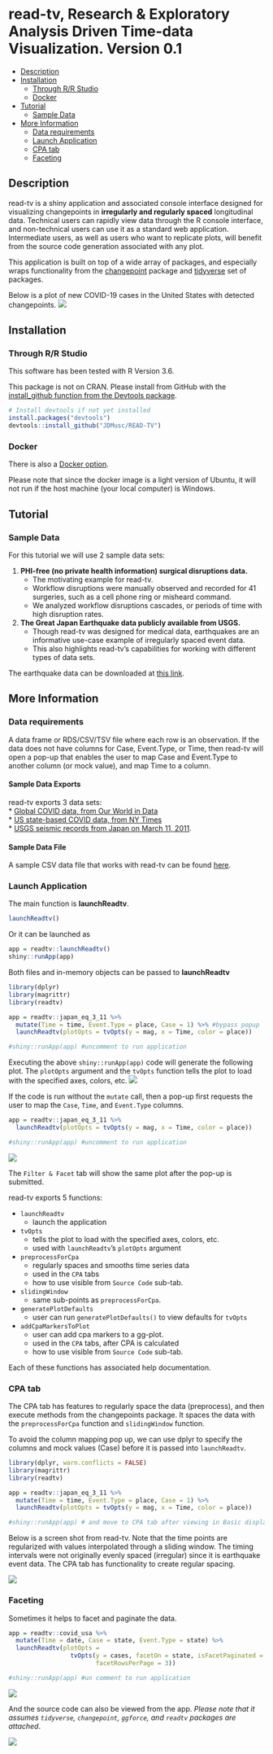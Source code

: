 read-tv, Research & Exploratory Analysis Driven Time-data Visualization.
Version 0.1
================

  - [Description](#description)
  - [Installation](#installation)
      - [Through R/R Studio](#through-rr-studio)
      - [Docker](#docker)
  - [Tutorial](#tutorial)
      - [Sample Data](#sample-data)
  - [More Information](#more-information)
      - [Data requirements](#data-requirements)
      - [Launch Application](#launch-application)
      - [CPA tab](#cpa-tab)
      - [Faceting](#faceting)

## Description

read-tv is a shiny application and associated console interface designed
for visualizing changepoints in **irregularly and regularly spaced**
longitudinal data. Technical users can rapidly view data through the R
console interface, and non-technical users can use it as a standard web
application. Intermediate users, as well as users who want to replicate
plots, will benefit from the source code generation associated with any
plot.

This application is built on top of a wide array of packages, and
especially wraps functionality from the
[changepoint](https://cran.r-project.org/web/packages/changepoint/index.html)
package and [tidyverse](https://github.com/tidyverse) set of packages.

Below is a plot of new COVID-19 cases in the United States with detected
changepoints. <img src="tools/readme/covid_global_us.png">

## Installation

### Through R/R Studio

This software has been tested with R Version 3.6.

This package is not on CRAN. Please install from GitHub with the
[install\_github function from the Devtools
package](https://www.rdocumentation.org/packages/devtools/versions/2.3.2).

``` r
# Install devtools if not yet installed
install.packages("devtools")
devtools::install_github("JDMusc/READ-TV")
```

### Docker

There is also a [Docker
option](https://github.com/JDMusc/read-tv-docker.git).

Please note that since the docker image is a light version of Ubuntu, it
will not run if the host machine (your local computer) is Windows.

## Tutorial

### Sample Data

For this tutorial we will use 2 sample data sets:

1.  **PHI-free (no private health information) surgical disruptions
    data.**
      - The motivating example for read-tv.
      - Workflow disruptions were manually observed and recorded for 41
        surgeries, such as a cell phone ring or misheard command.  
      - We analyzed workflow disruptions cascades, or periods of time
        with high disruption rates.  
2.  **The Great Japan Earthquake data publicly available from USGS.**
      - Though read-tv was designed for medical data, earthquakes are an
        informative use-case example of irregularly spaced event data.  
      - This also highlights read-tv’s capabilities for working with
        different types of data sets.

The earthquake data can be downloaded at [this
link](https://earthquake.usgs.gov/fdsnws/event/1/query.csv?starttime=2011-03-10%2000:00:00&endtime=2011-03-12%2023:59:59&maxlatitude=45.919&minlatitude=26.861&maxlongitude=149.414&minlongitude=129.023&minmagnitude=2.5&orderby=time).

## More Information

### Data requirements

A data frame or RDS/CSV/TSV file where each row is an observation. If
the data does not have columns for Case, Event.Type, or Time, then
read-tv will open a pop-up that enables the user to map Case and
Event.Type to another column (or mock value), and map Time to a column.

#### Sample Data Exports

read-tv exports 3 data sets:  
\* [Global COVID data, from Our World in
Data](https://ourworldindata.org/coronavirus-source-data)  
\* [US state-based COVID data, from NY
Times](https://raw.githubusercontent.com/nytimes/covid-19-data/master/us-states.csv)  
\* [USGS seismic records from Japan on
March 11, 2011](https://earthquake.usgs.gov/earthquakes/map).

#### Sample Data File

A sample CSV data file that works with read-tv can be found
[here](https://github.com/JDMusc/surgery-analysis/blob/master/data/events_phi_free.csv).

### Launch Application

The main function is **launchReadtv**.

``` r
launchReadtv()
```

Or it can be launched as

``` r
app = readtv::launchReadtv()
shiny::runApp(app)
```

Both files and in-memory objects can be passed to **launchReadtv**

``` r
library(dplyr)
library(magrittr)
library(readtv)

app = readtv::japan_eq_3_11 %>% 
  mutate(Time = time, Event.Type = place, Case = 1) %>% #bypass popup
  launchReadtv(plotOpts = tvOpts(y = mag, x = Time, color = place))

#shiny::runApp(app) #uncomment to run application
```

Executing the above `shiny::runApp(app)` code will generate the
following plot. The `plotOpts` argument and the `tvOpts` function tells
the plot to load with the specified axes, colors, etc.
<img src="tools/readme/japan_eq_3_11.png">

If the code is run without the `mutate` call, then a pop-up first
requests the user to map the `Case`, `Time`, and `Event.Type` columns.

``` r
app = readtv::japan_eq_3_11 %>% 
  launchReadtv(plotOpts = tvOpts(y = mag, x = Time, color = place))

#shiny::runApp(app) #uncomment to run application
```

<img src="tools/readme/japan_eq_popup.png">

The `Filter & Facet` tab will show the same plot after the pop-up is
submitted.

read-tv exports 5 functions:

  - `launchReadtv`
      - launch the application  
  - `tvOpts`
      - tells the plot to load with the specified axes, colors, etc.  
      - used with `launchReadtv`’s `plotOpts` argument
  - `preprocessForCpa`
      - regularly spaces and smooths time series data
      - used in the `CPA` tabs
      - how to use visible from `Source Code` sub-tab.
  - `slidingWindow`
      - same sub-points as `preprocessForCpa`.  
  - `generatePlotDefaults`
      - user can run `generatePlotDefaults()` to view defaults for
        `tvOpts`  
  - `addCpaMarkersToPlot`
      - user can add cpa markers to a gg-plot.
      - used in the `CPA` tabs, after CPA is calculated
      - how to use visible from `Source Code` sub-tab.

Each of these functions has associated help documentation.

### CPA tab

The CPA tab has features to regularly space the data (preprocess), and
then execute methods from the changepoints package. It spaces the data
with the `preprocessForCpa` function and `slidingWindow` function.

To avoid the column mapping pop up, we can use dplyr to specify the
columns and mock values (Case) before it is passed into `launchReadtv`.

``` r
library(dplyr, warn.conflicts = FALSE)
library(magrittr)
library(readtv)

app = readtv::japan_eq_3_11 %>% 
  mutate(Time = time, Event.Type = place, Case = 1) %>% 
  launchReadtv(plotOpts = tvOpts(y = mag, x = Time, color = place))

#shiny::runApp(app) # and move to CPA tab after viewing in Basic display tab
```

Below is a screen shot from read-tv. Note that the time points are
regularized with values interpolated through a sliding window. The
timing intervals were not originally evenly spaced (irregular) since it
is earthquake event data. The CPA tab has functionality to create
regular spacing.

<img src="tools/readme/japan_eq_3_11_cpa.png">

### Faceting

Sometimes it helps to facet and paginate the data.

``` r
app = readtv::covid_usa %>% 
  mutate(Time = date, Case = state, Event.Type = state) %>% 
  launchReadtv(plotOpts = 
                 tvOpts(y = cases, facetOn = state, isFacetPaginated = TRUE,
                        facetRowsPerPage = 3))

#shiny::runApp(app) #un comment to run application
```

<img src="tools/readme/covid_states_facet.png">

And the source code can also be viewed from the app. *Please note that
it assumes `tidyverse`, `changepoint`, `ggforce`, and `readtv` packages
are attached*.

<img src="tools/readme/covid_states_facet_src.png">
